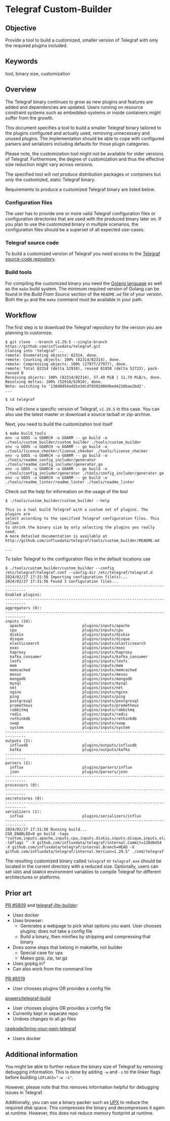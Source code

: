 # Telegraf Custom-Builder

## Objective

Provide a tool to build a customized, smaller version of Telegraf with only
the required plugins included.

## Keywords

tool, binary size, customization

## Overview

The Telegraf binary continues to grow as new plugins and features are added
and dependencies are updated. Users running on resource constraint systems
such as embedded-systems or inside containers might suffer from the growth.

This document specifies a tool to build a smaller Telegraf binary tailored to
the plugins configured and actually used, removing unnecessary and unused
plugins. The implementation should be able to cope with configured parsers and
serializers including defaults for those plugin categories.

Please note, the customization tool might not be available for older versions
of Telegraf. Furthermore, the degree of customization and thus the effective
size reduction might vary across versions.

The specified tool will *not* produce distribution packages or containers but
*only* the customized, static Telegraf binary.

Requirements to produce a customized Telegraf binary are listed below.

### Configuration files

The user has to provide one or more valid Telegraf configuration files or
configuration directories that are used with the produced binary later on. If
you plan to use the customized binary in multiple scenarios, the configuration
files should be a superset of all expected use-cases.

### Telegraf source code

To build a customized version of Telegraf you need access to the [Telegraf
source-code repository](https://github.com/influxdata/telegraf).

### Build tools

For compiling the customized binary you need the [Golang language](https://go.dev/)
as well as the `make` build system. The minimum required version of Golang
can be found in the *Build From Source* section of the `README.md` file of your
version. Both the `go` and the `make` command must be available in your path.

## Workflow

The first step is to download the Telegraf repository for the version you are
planning to customize.

```shell
$ git clone  --branch v1.29.5 --single-branch https://github.com/influxdata/telegraf.git
Cloning into 'telegraf'...
remote: Enumerating objects: 82314, done.
remote: Counting objects: 100% (82314/82314), done.
remote: Compressing objects: 100% (27977/27977), done.
remote: Total 82314 (delta 52910), reused 81858 (delta 52723), pack-reused 0
Receiving objects: 100% (82314/82314), 57.49 MiB | 11.79 MiB/s, done.
Resolving deltas: 100% (52910/52910), done.
Note: switching to '138d0d54add1e3dcd70592d069bed4218bae2bd2'.
...

$ cd telegraf
```

This will clone a specific version of Telegraf, `v1.29.5` in this case. You can
also use the latest master or download a source tarball or zip-archive.

Next, you need to build the customization tool itself

```shell
$ make build_tools
env -u GOOS -u GOARCH -u GOARM -- go build -o ./tools/custom_builder/custom_builder ./tools/custom_builder
env -u GOOS -u GOARCH -u GOARM -- go build -o ./tools/license_checker/license_checker ./tools/license_checker
env -u GOOS -u GOARCH -u GOARM -- go build -o ./tools/readme_config_includer/generator ./tools/readme_config_includer/generator.go
env -u GOOS -u GOARCH -u GOARM -- go build -o ./tools/config_includer/generator ./tools/config_includer/generator.go
env -u GOOS -u GOARCH -u GOARM -- go build -o ./tools/readme_linter/readme_linter ./tools/readme_linter
```

Check out the help for information on the usage of the tool

```shell
$ ./tools/custom_builder/custom_builder --help

This is a tool build Telegraf with a custom set of plugins. The plugins are
select according to the specified Telegraf configuration files. This allows
to shrink the binary size by only selecting the plugins you really need.
A more detailed documentation is available at
http://github.com/influxdata/telegraf/tools/custom_builder/README.md

...
```

To tailor Telegraf to the configuration files in the default locations use

```shell
$ ./tools/custom_builder/custom_builder --config /etc/telegraf/telegraf.conf --config-dir /etc/telegraf/telegraf.d
2024/02/27 17:31:56 Importing configuration file(s)...
2024/02/27 17:31:56 Found 3 configuration files...
-------------------------------------------------------------------------------
Enabled plugins:
-------------------------------------------------------------------------------
aggregators (0):
-------------------------------------------------------------------------------
inputs (24):
  apache                          plugins/inputs/apache
  cpu                             plugins/inputs/cpu
  diskio                          plugins/inputs/diskio
  disque                          plugins/inputs/disque
  elasticsearch                   plugins/inputs/elasticsearch
  exec                            plugins/inputs/exec
  haproxy                         plugins/inputs/haproxy
  kafka_consumer                  plugins/inputs/kafka_consumer
  leofs                           plugins/inputs/leofs
  mem                             plugins/inputs/mem
  memcached                       plugins/inputs/memcached
  mesos                           plugins/inputs/mesos
  mongodb                         plugins/inputs/mongodb
  mysql                           plugins/inputs/mysql
  net                             plugins/inputs/net
  nginx                           plugins/inputs/nginx
  ping                            plugins/inputs/ping
  postgresql                      plugins/inputs/postgresql
  prometheus                      plugins/inputs/prometheus
  rabbitmq                        plugins/inputs/rabbitmq
  redis                           plugins/inputs/redis
  rethinkdb                       plugins/inputs/rethinkdb
  swap                            plugins/inputs/swap
  system                          plugins/inputs/system
-------------------------------------------------------------------------------
outputs (2):
  influxdb                        plugins/outputs/influxdb
  kafka                           plugins/outputs/kafka
-------------------------------------------------------------------------------
parsers (2):
  influx                          plugins/parsers/influx
  json                            plugins/parsers/json
-------------------------------------------------------------------------------
processors (0):
-------------------------------------------------------------------------------
secretstores (0):
-------------------------------------------------------------------------------
serializers (1):
  influx                          plugins/serializers/influx
-------------------------------------------------------------------------------
2024/02/27 17:31:56 Running build...
CGO_ENABLED=0 go build -tags "custom,inputs.apache,inputs.cpu,inputs.diskio,inputs.disque,inputs.elasticsearch,inputs.exec,inputs.haproxy,inputs.kafka_consumer,inputs.leofs,inputs.mem,inputs.memcached,inputs.mesos,inputs.mongodb,inputs.mysql,inputs.net,inputs.nginx,inputs.ping,inputs.postgresql,inputs.prometheus,inputs.rabbitmq,inputs.redis,inputs.rethinkdb,inputs.swap,inputs.system,outputs.influxdb,outputs.kafka,parsers.influx,parsers.json,serializers.influx" -ldflags " -X github.com/influxdata/telegraf/internal.Commit=138d0d54 -X github.com/influxdata/telegraf/internal.Branch=HEAD -X github.com/influxdata/telegraf/internal.Version=1.29.5" ./cmd/telegraf
```

The resulting customized binary called `telegraf` or `telegraf.exe` should be
located in the current directory with a reduced size. Optionally, users can set
`GOOS` and `GOARCH` environment variables to compile Telegraf for different
architectures or platforms.

## Prior art

[PR #5809](https://github.com/influxdata/telegraf/pull/5809) and
[telegraf-lite-builder](https://github.com/influxdata/telegraf/tree/telegraf-lite-builder/cmd/telegraf-lite-builder):

- Uses docker
- Uses browser:
  - Generates a webpage to pick what options you want. User chooses plugins;
    does not take a config file
  - Build a binary, then minifies by stripping and compressing that binary
- Does some steps that belong in makefile, not builder
  - Special case for upx
  - Makes gzip, zip, tar.gz
- Uses gopkg.in?
- Can also work from the command line

[PR #8519](https://github.com/influxdata/telegraf/pull/8519)

- User chooses plugins OR provides a config file

[powers/telegraf-build](https://github.com/powersj/telegraf-build)

- User chooses plugins OR provides a config file
- Currently kept in separate repo
- Undoes changes to all.go files

[rawkode/bring-your-own-telegraf](https://github.com/rawkode/bring-your-own-telegraf)

- Users docker

## Additional information

You might be able to further reduce the binary size of Telegraf by removing
debugging information. This is done by adding `-w` and `-s` to the linker flags
before building `LDFLAGS="-w -s"`.

However, please note that this removes information helpful for debugging issues
in Telegraf.

Additionally, you can use a binary packer such as [UPX](https://upx.github.io/)
to reduce the required *disk* space. This compresses the binary and decompresses
it again at runtime. However, this does not reduce memory footprint at runtime.
